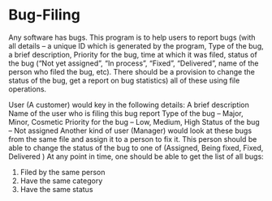 # Bug-Filing
Any software has bugs. This program is to help users to report bugs (with all details – a unique ID which is
generated by the program, Type of the bug, a brief description, Priority for the bug,
time at which it was filed, status of the bug (“Not yet assigned”, “In process”, “Fixed”,
“Delivered”, name of the person who filed the bug, etc). There should be a provision
to change the status of the bug, get a report on bug statistics) all of these using file
operations.

User (A customer) would key in the following details:
A brief description
Name of the user who is filing this bug report
Type of the bug – Major, Minor, Cosmetic
Priority for the bug – Low, Medium, High
Status of the bug – Not assigned
Another kind of user (Manager) would look at these bugs from the same file and
assign it to a person to fix it. This person should be able to change the status of the
bug to one of (Assigned, Being fixed, Fixed, Delivered )
At any point in time, one should be able to get the list of all bugs:
1. Filed by the same person
2. Have the same category
3. Have the same status
